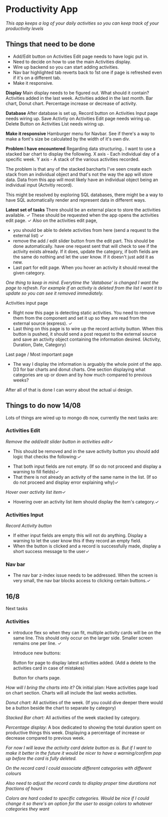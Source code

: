 # Productivity App

_This app keeps a log of your daily activities so you can keep track of your productivity levels_

## Things that need to be done

- Add/Edit button on Activities Edit page needs to have logic put in.
- Need to decide on how to use the main Activities display.
- Wire up backend so you can start adding activities.
- Nav bar highlighted tab reverts back to 1st one if page is refreshed even if it's on a different tab.
- Make it responsive.

**Display**
Main display needs to be figured out. What should it contain?
Activities added in the last week.
Activities added in the last month.
Bar chart, Donut chart. Percentage increase or decrease of activity.

**Database**
After database is set up,
Record button on Activities Input page needs wiring up.
Save Activtiy on Activities Edit page needs wiring up.
Delete Button on Activities List needs wiring up.

**Make it responsive**
Hamburger menu for Navbar.
See if there's a way to make a font's size be calculated by the width of it's own div.

**Problem I have encountered**
Regarding data structuring..
I want to use a stacked bar chart to display the following.
X axis - Each individual day of a specific week.
Y axis - A stack of the various activities recorded.

The problem is that any of the stacked barcharts I've seen create each stack from an individual object and that's not the way the app will store data. Data from this app will most likely have an individual object being an individual input (Actvitiy record).

This might be resolved by exploring SQL databases, there might be a way to have SQL automatically render and represent data in different ways.

**Latest set of tasks**
There should be an external place to store the activities available. ✓
These should be requested when the app opens the activities edit page. ✓
Also on the activities edit page,

- you should be able to delete activities from here (send a request to the external list) ✓
- remove the add / edit slider button from the edit part. This should be done automatically.
  have one request sent that will check to see if the activity exists already.
  If it does, update the category, if both fields are the same do nothing and let the user know.
  If it doesn't just add it as new.
- Last part for edit page. When you hover an activity it should reveal the given category.

_One thing to keep in mind. Everytime the 'database' is changed I want the page to refresh. For example if an activity is deleted from the list I want it to update so you can see it removed immediately._

Activities input page

- Right now this page is detecting static activities.
  You need to remove them from the component and set it up so they are read from the external source (express). ✓
- Last thing on this page is to wire up the record activity button.
  When this button is pushed, it should send a post request to the external source
  and save an activity object containing the information desired. (Activity, Duration, Date, Category)

Last page / Most important page

- The way I display the information is arguably the whole point of the app.
  D3 for bar charts and donut charts.
  One section displaying what categories are up or down and by how much compared to previous weeks?

After all of that is done I can worry about the actual ui design.

## Things to do now 14/08

Lots of things are wired up to mongo db now, currently the next tasks are:

### Activities Edit

*Remove the add/edit slider button in activities edit*✓

- This should be removed and in the save activity button you should add logic that checks the following:✓

* That both input fields are not empty. (If so do not proceed and display a warning to fill fields)✓
* That there is not already an activity of the same name in the list. (If so do not proceed and display error explaining why)✓

*Hover over activity list item*✓

- Hovering over an activity list item should display the item's category.✓

### Activities Input

_Record Activity button_

- If either input fields are empty this will not do anything. Display a warning to let the user know this if they record an empty field.
- When the button is clicked and a record is successfully made, display a short success message to the user✓

### Nav bar

- The nav bar z-index issue needs to be addressed. When the screen is very small, the nav bar blocks access to clicking certain buttons.✓

## 16/8

Next tasks

### Activities

- introduce flex so when they can fit, multiple activity cards will be on the same line. This should only occur on the larger side. Smaller screen remains one per line. ✓

  Introduce new buttons:

  Button for page to display latest activities added.
  (Add a delete to the activities card in case of mistakes)

  Button for charts page.

_How will I bring the charts into it?_
Ok initial plan:
Have activities page load on chart section.
Charts will all include the last weeks activities.

_Donut chart:_
All activities of the week.
(If you could dive deeper there would be a button beside the chart to separate by category)

_Stacked Bar chart:_
All activities of the week stacked by category.

_Percentage display:_
A box dedicated to showing the total duration spent on productive things this week. Displaying a percentage of increase or decrease compared to previous week.

_For now I will leave the activity card delete button as is. But if I want to make it better in the future it would be nicer to have a warning/confirm pop up before the card is fully deleted._

_On the record card I could associate different categories with different colours_

_Also need to adjust the record cards to display proper time durations not fractions of hours_

_Colors are hard coded to specific categories. Would be nice if I could change it so there's an option for the user to assign colors to whatever categories they want_
